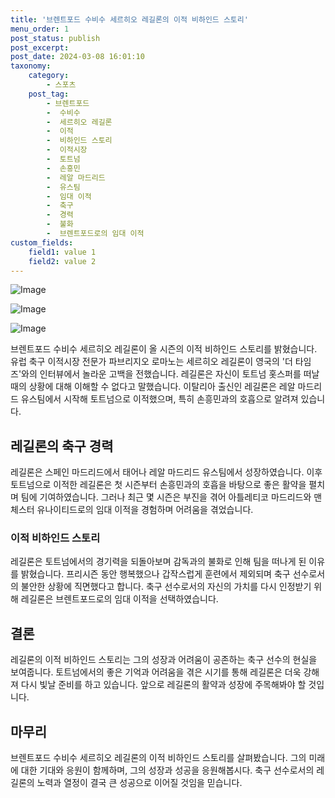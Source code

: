 ```yaml
---
title: '브렌트포드 수비수 세르히오 레길론의 이적 비하인드 스토리'
menu_order: 1
post_status: publish
post_excerpt: 
post_date: 2024-03-08 16:01:10
taxonomy:
    category:
        - 스포츠
    post_tag:
        - 브렌트포드
        -  수비수
        -  세르히오 레길론
        -  이적
        -  비하인드 스토리
        -  이적시장
        -  토트넘
        -  손흥민
        -  레알 마드리드
        -  유스팀
        -  임대 이적
        -  축구
        -  경력
        -  불화
        -  브렌트포드로의 임대 이적
custom_fields:
    field1: value 1
    field2: value 2
---
```


![Image](https://imgnews.pstatic.net/image/117/2024/03/08/0003811242_001_20240308123101204.jpg?type=w647)

![Image](https://imgnews.pstatic.net/image/117/2024/03/08/0003811242_002_20240308123101258.jpg?type=w647)

![Image](https://imgnews.pstatic.net/image/117/2024/03/08/0003811242_003_20240308123101300.jpg?type=w647)

브렌트포드 수비수 세르히오 레길론이 올 시즌의 이적 비하인드 스토리를 밝혔습니다. 유럽 축구 이적시장 전문가 파브리지오 로마노는 세르히오 레길론이 영국의 '더 타임즈'와의 인터뷰에서 놀라운 고백을 전했습니다. 레길론은 자신이 토트넘 홋스퍼를 떠날 때의 상황에 대해 이해할 수 없다고 말했습니다. 이탈리아 출신인 레길론은 레알 마드리드 유스팀에서 시작해 토트넘으로 이적했으며, 특히 손흥민과의 호흡으로 알려져 있습니다.
## 레길론의 축구 경력
레길론은 스페인 마드리드에서 태어나 레알 마드리드 유스팀에서 성장하였습니다. 이후 토트넘으로 이적한 레길론은 첫 시즌부터 손흥민과의 호흡을 바탕으로 좋은 활약을 펼치며 팀에 기여하였습니다. 그러나 최근 몇 시즌은 부진을 겪어 아틀레티코 마드리드와 맨체스터 유나이티드로의 임대 이적을 경험하며 어려움을 겪었습니다.
### 이적 비하인드 스토리
레길론은 토트넘에서의 경기력을 되돌아보며 감독과의 불화로 인해 팀을 떠나게 된 이유를 밝혔습니다. 프리시즌 동안 행복했으나 갑작스럽게 훈련에서 제외되며 축구 선수로서의 불안한 상황에 직면했다고 합니다. 축구 선수로서의 자신의 가치를 다시 인정받기 위해 레길론은 브렌트포드로의 임대 이적을 선택하였습니다.
## 결론
레길론의 이적 비하인드 스토리는 그의 성장과 어려움이 공존하는 축구 선수의 현실을 보여줍니다. 토트넘에서의 좋은 기억과 어려움을 겪은 시기를 통해 레길론은 더욱 강해져 다시 빛날 준비를 하고 있습니다. 앞으로 레길론의 활약과 성장에 주목해봐야 할 것입니다.
## 마무리
브렌트포드 수비수 세르히오 레길론의 이적 비하인드 스토리를 살펴봤습니다. 그의 미래에 대한 기대와 응원이 함께하며, 그의 성장과 성공을 응원해봅시다. 축구 선수로서의 레길론의 노력과 열정이 결국 큰 성공으로 이어질 것임을 믿습니다.
